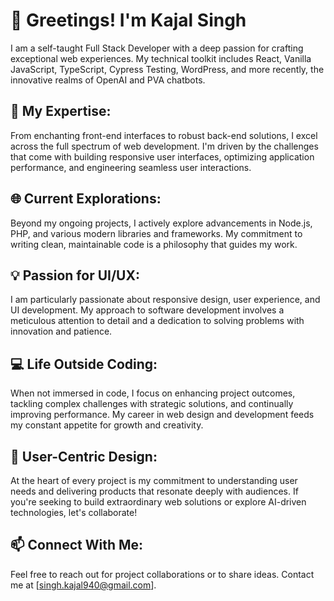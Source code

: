 # 👋 Greetings! I'm Kajal Singh

I am a self-taught Full Stack Developer with a deep passion for crafting exceptional web experiences. My technical toolkit includes React, Vanilla JavaScript, TypeScript, Cypress Testing, WordPress, and more recently, the innovative realms of OpenAI and PVA chatbots.

## 🚀 My Expertise:
From enchanting front-end interfaces to robust back-end solutions, I excel across the full spectrum of web development. I'm driven by the challenges that come with building responsive user interfaces, optimizing application performance, and engineering seamless user interactions.

## 🌐 Current Explorations:
Beyond my ongoing projects, I actively explore advancements in Node.js, PHP, and various modern libraries and frameworks. My commitment to writing clean, maintainable code is a philosophy that guides my work.

## 💡 Passion for UI/UX:
I am particularly passionate about responsive design, user experience, and UI development. My approach to software development involves a meticulous attention to detail and a dedication to solving problems with innovation and patience.

## 💻 Life Outside Coding:
When not immersed in code, I focus on enhancing project outcomes, tackling complex challenges with strategic solutions, and continually improving performance. My career in web design and development feeds my constant appetite for growth and creativity.

## 🌟 User-Centric Design:
At the heart of every project is my commitment to understanding user needs and delivering products that resonate deeply with audiences. If you're seeking to build extraordinary web solutions or explore AI-driven technologies, let's collaborate!

## 📫 Connect With Me:
Feel free to reach out for project collaborations or to share ideas. Contact me at [singh.kajal940@gmail.com].

